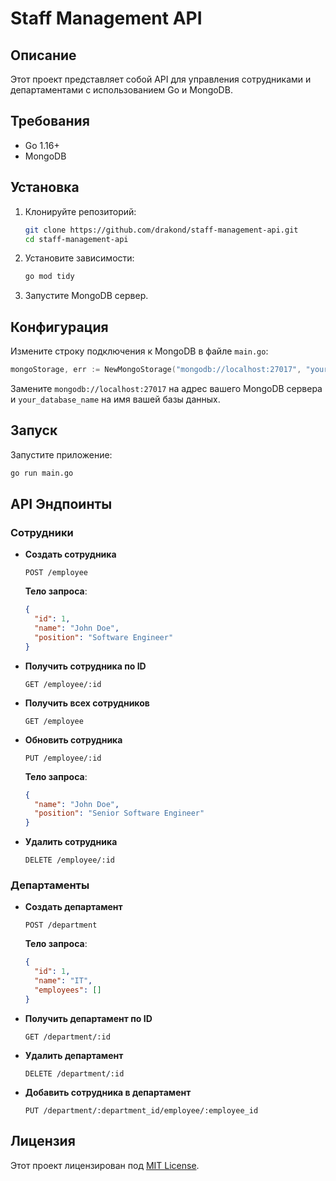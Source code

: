 
# Staff Management API

## Описание

Этот проект представляет собой API для управления сотрудниками и департаментами с использованием Go и MongoDB. 

## Требования

- Go 1.16+
- MongoDB

## Установка

1. Клонируйте репозиторий:

    ```bash
    git clone https://github.com/drakond/staff-management-api.git
    cd staff-management-api
    ```

2. Установите зависимости:

    ```bash
    go mod tidy
    ```

3. Запустите MongoDB сервер.

## Конфигурация

Измените строку подключения к MongoDB в файле `main.go`:

```go
mongoStorage, err := NewMongoStorage("mongodb://localhost:27017", "your_database_name")
```

Замените `mongodb://localhost:27017` на адрес вашего MongoDB сервера и `your_database_name` на имя вашей базы данных.

## Запуск

Запустите приложение:

```bash
go run main.go
```

## API Эндпоинты

### Сотрудники

- **Создать сотрудника**

  `POST /employee`

  **Тело запроса**:

  ```json
  {
    "id": 1,
    "name": "John Doe",
    "position": "Software Engineer"
  }
  ```

- **Получить сотрудника по ID**

  `GET /employee/:id`

- **Получить всех сотрудников**

  `GET /employee`

- **Обновить сотрудника**

  `PUT /employee/:id`

  **Тело запроса**:

  ```json
  {
    "name": "John Doe",
    "position": "Senior Software Engineer"
  }
  ```

- **Удалить сотрудника**

  `DELETE /employee/:id`

### Департаменты

- **Создать департамент**

  `POST /department`

  **Тело запроса**:

  ```json
  {
    "id": 1,
    "name": "IT",
    "employees": []
  }
  ```

- **Получить департамент по ID**

  `GET /department/:id`

- **Удалить департамент**

  `DELETE /department/:id`

- **Добавить сотрудника в департамент**

  `PUT /department/:department_id/employee/:employee_id`

## Лицензия

Этот проект лицензирован под [MIT License](LICENSE).
